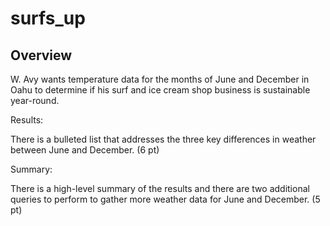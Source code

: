 # surfs_up
## Overview
W. Avy wants temperature data for the months of June and December in Oahu to determine if his surf and ice cream shop business is sustainable year-round.

Results:

There is a bulleted list that addresses the three key differences in weather between June and December. (6 pt)

Summary:

There is a high-level summary of the results and there are two additional queries to perform to gather more weather data for June and December. (5 pt)
